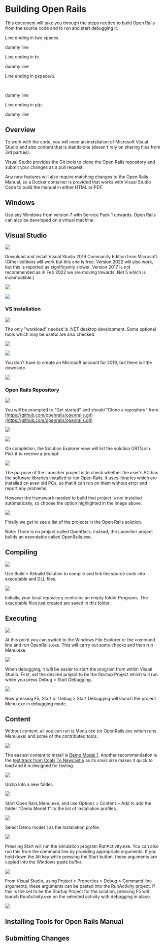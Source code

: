 # Building Open Rails

This document will take you through the steps needed to build Open Rails from the source code and to run and start debugging it.

Line ending in two spaces.  

dummy line

Line ending in br.<br/>

dummy line

Line ending in pspace/p.<p>&nbsp;</p>

dummy line

Line ending in p/p.<p></p>

dummy line


## Overview

To work with the code, you will need an installation of Microsoft Visual Studio and also content that is standalone (doesn't rely on sharing files from 3rd parties). 

Visual Studio provides the Git tools to clone the Open Rails repository and submit your changes as a pull request.

Any new features will also require matching changes to the Open Rails Manual, so a Docker container is provided that works with Visual Studio Code to build the manual in either HTML or PDF.

## Windows

Use any Windows from version 7 with Service Pack 1 upwards. Open Rails can also be developed on a virtual machine.

## Visual Studio

![](images/downloading_visual_studio_installer.png)

Download and install Visual Studio 2019 Community Edition from Microsoft. 
(Other editions will work but this one is free. Version 2022 will also work, but this is reported as significantly slower. Version 2017 is not recommended as in Feb 2022 we are moving towards .Net 5 which is incompatible.)

![](images/authorising_visual_studio_installer.png)

![](images/prompt_from_visual_studio_installer.png)

### VS Installation

![](images/configure_visual_studio_installer.png)

The only "workload" needed is .NET desktop development. Some optional tools which may be useful are also checked.  

![](images/run_visual_studio_installer.png)

![](images/sign_in_to_microsoft.png)

You don't have to create an Microsoft account for 2019, but there is little downside.  

![](images/start_visual_studio.png)

### Open Rails Repository

![](images/cloning_repo.png)

You will be prompted to "Get started" and should "Clone a repository" from 
[https://github.com/openrails/openrails.git](https://github.com/openrails/openrails.git)  

![](images/downloading_repo.png)

![](images/orts_solution.png)

On completion, the Solution Explorer view will list the solution ORTS.sln. Pick it to receive a prompt:

![](images/framework_not_installed.png)

The purpose of the Launcher project is to check whether the user's PC has the software libraries installed to run Open Rails. It uses libraries which are installed on even old PCs, so that it can run on them without error and report any problems.

However the framework needed to build that project is not installed automatically, so choose the option highlighted in the image above.  

![](images/open_rails_projects.png)

Finally we get to see a list of the projects in the Open Rails solution.

Note: There is no project called OpenRails. Instead, the Launcher project builds an executable called OpenRails.exe.

## Compiling

![](images/build_projects.png)

Use Build > Rebuild Solution to compile and link the source code into executable and DLL files.

![](images/successful_build.png)

Initially, your local repository contrains an empty folder Programs. The executable files just created are saved in this folder.

## Executing

![](images/executable_files.png)

At this point you can switch to the Windows File Explorer or the command line and run OpenRails.exe. This will carry out some checks and then run Menu.exe.

![](images/startup_project.png)

When debugging, it will be easier to start the program from within Visual Studio. First, set the desired project to be the Startup Project which will run when you press Debug > Start Debugging.

![](images/debug_project.png)

Now pressing F5, Start or Debug > Start Debugging will launch the project Menu.exe in debugging mode.

## Content

Without content, all you can run is Menu.exe (or OpenRails.exe which runs Menu.exe) and some of the contributed tools.

![](images/menu_option_content.png)

The easiest content to install is [Demo Model 1](http://openrails.org/download/content/).
Another recommendation is the [test track from Coals To Newcastle](9https://www.coalstonewcastle.com.au/physics/route/) as its small size makes it quick to load and it is designed for testing.

![](images/unzip_demo_model_1.png)

Unzip into a new folder.

![](images/add_demo_model_1.png)

Start Open Rails Menu.exe, and use Options > Content > Add to add the folder "Demo Model 1" to the list of installation profiles.

![](images/installation_profiles.png)

Select Demo model 1 as the Installation profile.

![](images/start_activity.png)

Pressing Start will run the simulation program RunActivity.exe. You can also run this from the command line by providing appropriate arguments. If you hold down the Alt key while pressing the Start button, these arguments are copied into the Windows paste buffer.

![](images/copy_arguments.png)

From Visual Studio, using Project > Properties > Debug > Command line arguments, these arguments can be pasted into the RunActivity project. If this is the set to be the Startup Project for the solution, pressing F5 will launch RunActivity.exe on the selected activity with debugging in place.

![](images/launching_runactivity.png)

## Installing Tools for Open Rails Manual

## Submitting Changes
